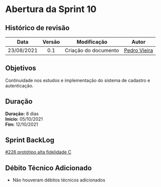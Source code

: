# Abertura da Sprint 10

## Histórico de revisão

|  **Data**  | **Versão** |   **Modificação**    |                  **Autor**                  |
| :--------: | :--------: | :------------------: | :-----------------------------------------: |
| 23/08/2021 |    0.1     | Criação do documento | [Pedro Vieira](https://github.com/Pedro-V8) |

## Objetivos

Continuidade nos estudos e implementação do sistema de cadastro e autenticação.

## Duração

**Duração:** 8 dias
<br>
**Início:** 05/10/2021
<br>
**Fim:** 12/10/2021

## Sprint BackLog

[#226 protótipo alta fidelidade C](https://github.com/fga-eps-mds/2021-1-hospitalar/pull/226)
<br>

## Débito Técnico Adicionado

- Não houveram débitos técnicos adicionados
